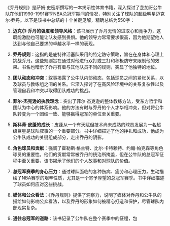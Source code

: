 《乔丹规则》是萨姆·史密斯撰写的一本揭示性体育书籍，深入探讨了芝加哥公牛队在他们1990-1991赛季NBA总冠军期间的情况，特别关注了球队的超级明星迈克尔·乔丹。以下是该书中总结的十个关键见解，精确总结为550字：

1. **迈克尔·乔丹的强度和领导风格**：该书展示了乔丹无情的进取心和竞争力，这既能激励也可能让队友感到畏惧。他的领导力常常要求很高，因为他期望他人达到与他自己要求的卓越水平一样的表现。

2. **乔丹规则**：这指的是底特律活塞队采用的特定防守策略，旨在在身体和心理上挑战乔丹。这些规则旨在通过对他进行双打或三打和积极防守来限制他的效果。书名也暗示了乔丹有着与其他队员不同的规则，突显了他独特的地位。

3. **团队动态和冲突**：叙事揭露了公牛队内部动态，包括球员之间的紧张关系，以及球员与教练组之间的关系。它深入探讨了在高风险环境中的关系复杂性以及管理自我和冲突以取得团队成功的挑战。

4. **菲尔·杰克逊的执教理念**：突出了菲尔·杰克逊的整体教练方法，受东方哲学和团队为中心的体系影响。他的方法有时与乔丹的个人才华相冲突，但对将公牛队转变为一个团结一致、能够赢得冠军的单位至关重要。

5. **斯科蒂·皮蓬的成长**：皮蓬从一个有天赋但技术尚未成熟的球员发展为一名超级巨星是球队叙事的一个重要部分。书中详细描述了他的挣扎和成功，他成为公牛队成功的关键组成部分，走出乔丹的阴影。

6. **角色球员和贡献**：强调了霍勒斯·格兰特、比尔·卡特赖特、约翰·帕克森等角色球员的重要性。他们的贡献常常被乔丹的统治所掩盖，但在公牛队的总冠军征程中至关重要，该书揭示了他们的个人故事和对球队的价值。

7. **总冠军赛季的身心压力**：通过球队面临的各种伤病、疲劳和心理压力，生动描绘了NBA赛季的艰辛性质，尤其是一个寄予厚望的总冠军赛季。书中详细描述了球员如何应对这些挑战。

8. **媒体和公众看法**：《乔丹规则》提供了洞察力，说明了媒体对乔丹和公牛队的描绘如何影响公众看法，以及乔丹的形象如何被精心打造和保护，尽管球队内部现实复杂。

9. **通往总冠军的道路**：该书记录了公牛队在整个赛季中的征程，包